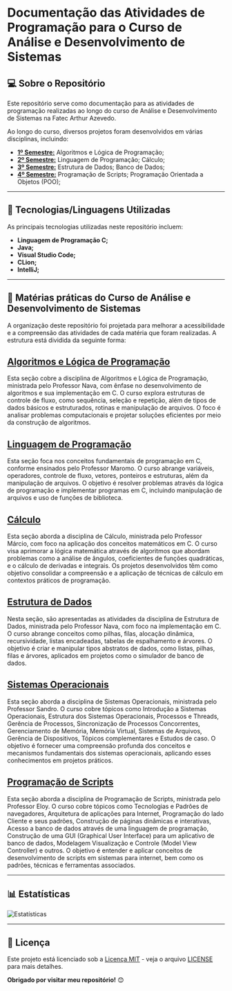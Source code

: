 # Documentação das Atividades de Programação para o Curso de Análise e Desenvolvimento de Sistemas

## 💻 Sobre o Repositório
Este repositório serve como documentação para as atividades de programação realizadas ao longo do curso de Análise e Desenvolvimento de Sistemas na Fatec Arthur Azevedo.

Ao longo do curso, diversos projetos foram desenvolvidos em várias disciplinas, incluindo:
- **[1º Semestre:](https://github.com/FernaandoJr/fatec-system-analisys-development/tree/main/1%C2%B0%20Semestre)** Algoritmos e Lógica de Programação;
- **[2º Semestre:](https://github.com/FernaandoJr/fatec-system-analisys-development/tree/main/2%C2%B0%20Semestre)** Linguagem de Programação; Cálculo;
- **[3º Semestre:](https://github.com/FernaandoJr/fatec-system-analisys-development/tree/main/3%C2%B0%20Semestre)** Estrutura de Dados; Banco de Dados;
- **[4º Semestre:](https://github.com/FernaandoJr/fatec-system-analisys-development/tree/main/4%C2%B0%20Semestre)** Programação de Scripts; Programação Orientada a Objetos (POO);

<hr/>

## 🚀 Tecnologias/Linguagens Utilizadas
As principais tecnologias utilizadas neste repositório incluem:
- **Linguagem de Programação C;**
- **Java;**
- **Visual Studio Code;**
- **CLion;**
- **IntelliJ;**
<hr/>

## 📂 Matérias práticas do Curso de Análise e Desenvolvimento de Sistemas

A organização deste repositório foi projetada para melhorar a acessibilidade e a compreensão das atividades de cada matéria que foram realizadas. A estrutura está dividida da seguinte forma:

## [Algoritmos e Lógica de Programação](https://github.com/FernaandoJr/fatec-system-analisys-development/tree/main/1%C2%B0%20Semestre/Algoritmos%20e%20L%C3%B3gica%20de%20Programa%C3%A7%C3%A3o)
Esta seção cobre a disciplina de Algoritmos e Lógica de Programação, ministrada pelo Professor Nava, com ênfase no desenvolvimento de algoritmos e sua implementação em C. O curso explora estruturas de controle de fluxo, como sequência, seleção e repetição, além de tipos de dados básicos e estruturados, rotinas e manipulação de arquivos. O foco é analisar problemas computacionais e projetar soluções eficientes por meio da construção de algoritmos.

## [Linguagem de Programação](https://github.com/FernaandoJr/fatec-system-analisys-development/tree/main/2%C2%B0%20Semestre/Linguagem%20de%20Programa%C3%A7%C3%A3o)
Esta seção foca nos conceitos fundamentais de programação em C, conforme ensinados pelo Professor Maromo. O curso abrange variáveis, operadores, controle de fluxo, vetores, ponteiros e estruturas, além da manipulação de arquivos. O objetivo é resolver problemas através da lógica de programação e implementar programas em C, incluindo manipulação de arquivos e uso de funções de biblioteca.

## [Cálculo](https://github.com/FernaandoJr/fatec-system-analisys-development/tree/main/2%C2%B0%20Semestre/C%C3%A1lculo)
Esta seção aborda a disciplina de Cálculo, ministrada pelo Professor Márcio, com foco na aplicação dos conceitos matemáticos em C. O curso visa aprimorar a lógica matemática através de algoritmos que abordam problemas como a análise de ângulos, coeficientes de funções quadráticas, e o cálculo de derivadas e integrais. Os projetos desenvolvidos têm como objetivo consolidar a compreensão e a aplicação de técnicas de cálculo em contextos práticos de programação.

## [Estrutura de Dados](https://github.com/FernaandoJr/fatec-system-analisys-development/tree/main/3%C2%B0%20Semestre/Estruturas%20de%20Dados)
Nesta seção, são apresentadas as atividades da disciplina de Estrutura de Dados, ministrada pelo Professor Nava, com foco na implementação em C. O curso abrange conceitos como pilhas, filas, alocação dinâmica, recursividade, listas encadeadas, tabelas de espalhamento e árvores. O objetivo é criar e manipular tipos abstratos de dados, como listas, pilhas, filas e árvores, aplicados em projetos como o simulador de banco de dados.

## [Sistemas Operacionais](https://github.com/FernaandoJr/fatec-system-analisys-development/tree/main/3%C2%B0%20Semestre/Sistemas%20Operacionais)
Esta seção aborda a disciplina de Sistemas Operacionais, ministrada pelo Professor Sandro. O curso cobre tópicos como Introdução a Sistemas Operacionais, Estrutura dos Sistemas Operacionais, Processos e Threads, Gerência de Processos, Sincronização de Processos Concorrentes, Gerenciamento de Memória, Memória Virtual, Sistemas de Arquivos, Gerência de Dispositivos, Tópicos complementares e Estudos de caso. O objetivo é fornecer uma compreensão profunda dos conceitos e mecanismos fundamentais dos sistemas operacionais, aplicando esses conhecimentos em projetos práticos.

## [Programação de Scripts](https://github.com/FernaandoJr/fatec-system-analisys-development/tree/main/4%C2%B0%20Semestre/Programa%C3%A7%C3%A3o%20de%20Scripts)
Esta seção aborda a disciplina de Programação de Scripts, ministrada pelo Professor Eloy. O curso cobre tópicos como Tecnologias e Padrões de navegadores, Arquitetura de aplicações para Internet, Programação do lado Cliente e seus padrões, Construção de páginas dinâmicas e interativas, Acesso a banco de dados através de uma linguagem de programação, Construção de uma GUI (Graphical User Interface) para um aplicativo de banco de dados, Modelagem Visualização e Controle (Model View Controller) e outros. O objetivo é entender e aplicar conceitos de desenvolvimento de scripts em sistemas para internet, bem como os padrões, técnicas e ferramentas associados.

<hr/>

## 📊 Estatísticas
![Estatísticas](https://repobeats.axiom.co/api/embed/baa36f53e680dceddf5f098d5805a781cd414896.svg "Repobeats analytics image")


<hr/>

## 📄 Licença
Este projeto está licenciado sob a [Licença MIT](LICENSE) - veja o arquivo [LICENSE](LICENSE) para mais detalhes.


**Obrigado por visitar meu repositório!** 😊
